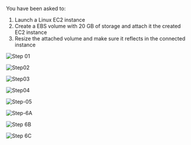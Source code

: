 You have been asked to:
1. Launch a Linux EC2 instance
2. Create a EBS volume with 20 GB of storage and attach it the created EC2 instance
3. Resize the attached volume and make sure it reflects in the connected instance

![Step 01](https://github.com/user-attachments/assets/b26fafac-4612-435e-9406-7a39840285d1)

![Step02](https://github.com/user-attachments/assets/83b8878f-38d8-429e-9297-bfec96312f35)

![Step03](https://github.com/user-attachments/assets/3b0a793e-0518-425c-9e11-75ce85912a1a)

![Step04](https://github.com/user-attachments/assets/67000918-bc93-4c2b-ad62-854335d00622)

![Step-05](https://github.com/user-attachments/assets/6bfcaf4d-4dae-4c6f-92eb-a6de67c22ae5)

![Step-6A](https://github.com/user-attachments/assets/4785ba89-a296-45c7-9f9f-71264051dbd6)

![Step 6B](https://github.com/user-attachments/assets/22c1324b-d9ef-42c9-9385-5731c3bb194a)

![Step 6C](https://github.com/user-attachments/assets/2833e5e5-af03-44f3-ae45-7de2d4381c88)






